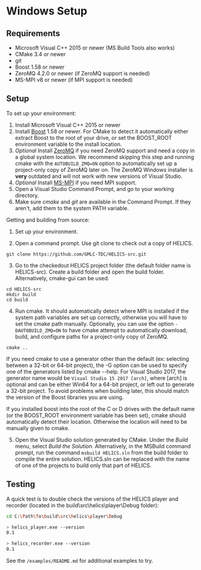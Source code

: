 # Windows Setup #

## Requirements ##

  * Microsoft Visual C++ 2015 or newer (MS Build Tools also works)
  * CMake 3.4 or newer
  * git
  * Boost 1.58 or newer
  * ZeroMQ 4.2.0 or newer (if ZeroMQ support is needed)
  * MS-MPI v8 or newer (if MPI support is needed)

## Setup ##

To set up your environment:

   1. Install Microsoft Visual C++ 2015 or newer
   2. Install [Boost](http://www.boost.org/doc/libs/1_64_0/more/getting_started/windows.html) 1.58 or newer. For CMake to detect it automatically either extract Boost to the root of your drive, or set the BOOST_ROOT environment variable to the install location.
   3. *Optional* Install [ZeroMQ](http://zeromq.org/build:_start) if you need ZeroMQ support and need a copy in a global system location. We recommend skipping this step and running cmake with the `AUTOBUILD_ZMQ=ON` option to automatically set up a project-only copy of ZeroMQ later on. The ZeroMQ Windows installer is **very** outdated and will not work with new versions of Visual Studio.
   4. *Optional* Install [MS-MPI](https://msdn.microsoft.com/en-us/library/bb524831(v=vs.85).aspx) if you need MPI support.
   5. Open a Visual Studio Command Prompt, and go to your working directory.
   6. Make sure *cmake* and *git* are available in the Command Prompt. If they aren't, add them to the system PATH variable.

Getting and building from source:

   1. Set up your environment.

   2. Open a command prompt. Use git clone to check out a copy of HELICS.
   ```
   git clone https://github.com/GMLC-TDC/HELICS-src.git
   ```

   3. Go to the checkedout HELICS project folder (the default folder name is HELICS-src). Create a build folder and open the build folder. Alternatively, cmake-gui can be used.
   ```
   cd HELICS-src
   mkdir build
   cd build
   ```

   4. Run cmake. It should automatically detect where MPI is installed if the system path variables are set up correctly, otherwise you will have to set the cmake path manually. Optionally, you can use the option `-DAUTOBUILD_ZMQ=ON` to have cmake attempt to automatically download, build, and configure paths for a project-only copy of ZeroMQ.
   ```
   cmake ..
   ```

   If you need cmake to use a generator other than the default (ex: selecting between a 32-bit or 64-bit project), the -G option can be used to specify one of the generators listed by cmake --help. For Visual Studio 2017, the generator name would be `Visual Studio 15 2017 [arch]`, where [arch] is optional and can be either Win64 for a 64-bit project, or left out to generate a 32-bit project. To avoid problems when building later, this should match the version of the Boost libraries you are using.

   If you installed boost into the root of the C or D drives with the default name (or the BOOST_ROOT environment variable has been set), cmake should automatically detect their location. Otherwise the location will need to be manually given to cmake.

   5. Open the Visual Studio solution generated by CMake. Under the *Build* menu, select *Build the Solution*. Alternatively, in the MSBuild command prompt, run the command `msbuild HELICS.sln` from the build folder to compile the entire solution. HELICS.sln can be replaced with the name of one of the projects to build only that part of HELICS.

## Testing

A quick test is to double check the versions of the HELICS player and recorder (located in the build\src\helics\player\Debug folder):

```bash
cd C:\Path\To\build\src\helics\player\Debug

> helics_player.exe --version
0.1

> helics_recorder.exe --version
0.1
```

See the `/examples/README.md` for additional examples to try.
